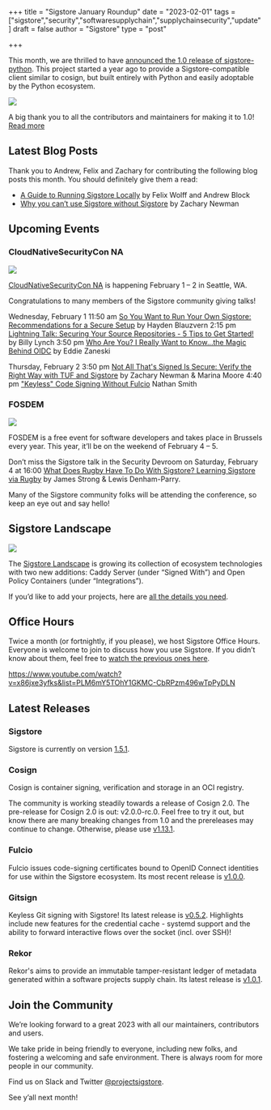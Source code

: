 +++
title = "Sigstore January Roundup"
date = "2023-02-01"
tags = ["sigstore","security","softwaresupplychain","supplychainsecurity","update"]
draft = false
author = "Sigstore"
type = "post"

+++

This month, we are thrilled to have [announced the 1.0 release of sigstore-python](https://blog.sigstore.dev/announcing-the-1-0-release-of-sigstore-python-4f5d718b468d). This project started a year ago to provide a Sigstore-compatible client similar to cosign, but built entirely with Python and easily adoptable by the Python ecosystem.

![](/images/python-logo.png)

A big thank you to all the contributors and maintainers for making it to 1.0! [Read more](https://blog.sigstore.dev/announcing-the-1-0-release-of-sigstore-python-4f5d718b468d)

## Latest Blog Posts

Thank you to Andrew, Felix and Zachary for contributing the following blog posts this month. You should definitely give them a read:

* [A Guide to Running Sigstore Locally](https://blog.sigstore.dev/a-guide-to-running-sigstore-locally-f312dfac0682) by Felix Wolff and Andrew Block
* [Why you can’t use Sigstore without Sigstore](https://blog.sigstore.dev/why-you-cant-use-sigstore-without-sigstore-de1ed745f6fc) by Zachary Newman

## Upcoming Events

### CloudNativeSecurityCon NA 

![](/images/csc.png)

[CloudNativeSecurityCon NA](https://events.linuxfoundation.org/cloudnativesecuritycon-north-america/) is happening February 1 – 2 in Seattle, WA.

Congratulations to many members of the Sigstore community giving talks!

Wednesday, February 1
11:50 am [So You Want to Run Your Own Sigstore: Recommendations for a Secure Setup](https://sched.co/1FV3Y) by Hayden Blauzvern
2:15 pm [Lightning Talk: Securing Your Source Repositories - 5 Tips to Get Started!](https://sched.co/1FV0G) by Billy Lynch
3:50 pm [Who Are You? I Really Want to Know...the Magic Behind OIDC](https://sched.co/1FV4H) by Eddie Zaneski

Thursday, February 2
3:50 pm [Not All That's Signed Is Secure: Verify the Right Way with TUF and Sigstore](https://sched.co/1FV2v) by Zachary Newman & Marina Moore
4:40 pm ["Keyless" Code Signing Without Fulcio](https://sched.co/1FUzp) Nathan Smith

### FOSDEM

![](/images/fosdem.png)

FOSDEM is a free event for software developers and takes place in Brussels every year. This year, it’ll be on the weekend of February 4 – 5.

Don’t miss the Sigstore talk in the Security Devroom on Saturday, February 4 at 16:00 [What Does Rugby Have To Do With Sigstore? Learning Sigstore via Rugby](https://fosdem.org/2023/schedule/event/security_rugby_sigstore/) by James Strong & Lewis Denham-Parry.

Many of the Sigstore community folks will be attending the conference, so keep an eye out and say hello!

## Sigstore Landscape

![](/images/landscape10.png)

The [Sigstore Landscape](https://landscape.openssf.org/sigstore) is growing its collection of ecosystem technologies with two new additions: Caddy Server (under “Signed With”) and Open Policy Containers (under “Integrations”).

If you’d like to add your projects, here are [all the details you need](https://blog.sigstore.dev/new-sigstore-landscape-add-your-signed-project-dda0517723b6).

## Office Hours 

Twice a month (or fortnightly, if you please), we host Sigstore Office Hours. Everyone is welcome to join to discuss how you use Sigstore. If you didn’t know about them, feel free to [watch the previous ones here](https://www.youtube.com/watch?v=x86jxe3yfks&list=PLM6mY5TOhY1GKMC-CbRPzm496wTpPyDLN).

https://www.youtube.com/watch?v=x86jxe3yfks&list=PLM6mY5TOhY1GKMC-CbRPzm496wTpPyDLN 


## Latest Releases

### Sigstore
Sigstore is currently on version [1.5.1](https://github.com/sigstore/sigstore/releases/tag/v1.5.1).

### Cosign
Cosign is container signing, verification and storage in an OCI registry. 

The community is working steadily towards a release of Cosign 2.0. The pre-release for Cosign 2.0 is out: v2.0.0-rc.0. Feel free to try it out, but know there are many breaking changes from 1.0 and the prereleases may continue to change. Otherwise, please use [v1.13.1](https://github.com/sigstore/cosign/releases/tag/v1.13.1).

### Fulcio
Fulcio issues code-signing certificates bound to OpenID Connect identities for use within the Sigstore ecosystem. Its most recent release is [v1.0.0](https://github.com/sigstore/fulcio/releases/tag/v1.0.0).

### Gitsign
Keyless Git signing with Sigstore! Its latest release is [v0.5.2](https://github.com/sigstore/gitsign/releases/tag/v0.5.2). Highlights include new features for the credential cache - systemd support and the ability to forward interactive flows over the socket (incl. over SSH)!

### Rekor
Rekor's aims to provide an immutable tamper-resistant ledger of metadata generated within a software projects supply chain. Its latest release is [v1.0.1](https://github.com/sigstore/rekor/releases/tag/v1.0.1).

## Join the Community

We’re looking forward to a great 2023 with all our maintainers, contributors and users. 

We take pride in being friendly to everyone, including new folks, and fostering a welcoming and safe environment. There is always room for more people in our community. 

Find us on Slack and Twitter [@projectsigstore](https://twitter.com/projectsigstore).

See y’all next month!

